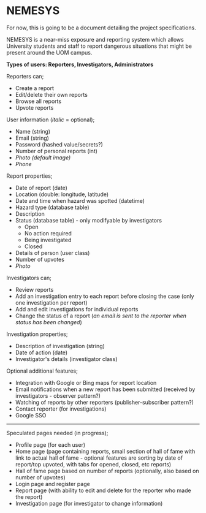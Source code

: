 # NEMESYS

For now, this is going to be a document detailing the project specifications.

NEMESYS is a near-miss exposure and reporting system which allows University students and staff to report dangerous situations that might be present around the UOM campus.

**Types of users: Reporters, Investigators, Administrators**

Reporters can;

* Create a report
* Edit/delete their own reports
* Browse all reports
* Upvote reports

User information (_italic_ = optional);

* Name (string)
* Email (string)
* Password (hashed value/secrets?)
* Number of personal reports (int)
* _Photo (default image)_
* _Phone_

Report properties;

* Date of report (date)
* Location (double: longitude, latitude)
* Date and time when hazard was spotted (datetime)
* Hazard type (database table)
* Description
* Status (database table) - only modifyable by investigators
	* Open
	* No action required
	* Being investigated
	* Closed
* Details of person (user class)
* Number of upvotes
* _Photo_

Investigators can;

* Review reports
* Add an investigation entry to each report before closing the case (only one investigation per report)
* Add and edit investigations for individual reports
* Change the status of a report (_an email is sent to the reporter when status has been changed_)

Investigation properties;

* Description of investigation (string)
* Date of action (date)
* Investigator's details (investigator class)

Optional additional features;

* Integration with Google or Bing maps for report location
* Email notifications when a new report has been submitted (received by investigators - observer pattern?)
* Watching of reports by other reporters (publisher-subscriber pattern?)
* Contact reporter (for investigations)
* Google SSO

---

Speculated pages needed (in progress);

* Profile page (for each user)
* Home page (page containing reports, small section of hall of fame with link to actual hall of fame - optional features are sorting by date of report/top upvoted, with tabs for opened, closed, etc reports)
* Hall of fame page based on number of reports (optionally, also based on number of upvotes)
* Login page and register page
* Report page (with ability to edit and delete for the reporter who made the report)
* Investigation page (for investigator to change information)
